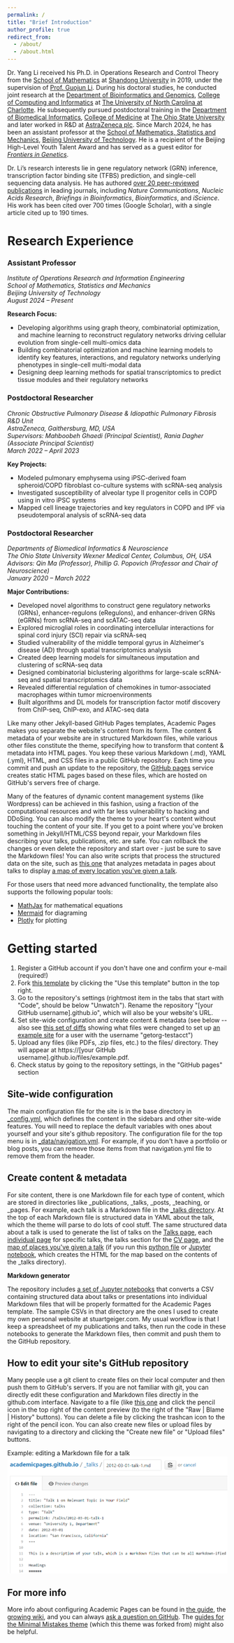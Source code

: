```yaml
---
permalink: /
title: "Brief Introduction"
author_profile: true
redirect_from: 
  - /about/
  - /about.html
---
```


Dr. Yang Li received his Ph.D. in Operations Research and Control Theory from the [School of Mathematics](https://www.math.sdu.edu.cn/) at [Shandong University](https://www.sdu.edu.cn/) in 2019, under the supervision of [Prof. Guojun Li](https://faculty.sdu.edu.cn/liguojun/zh_CN/index.htm). During his doctoral studies, he conducted joint research at the [Department of Bioinformatics and Genomics](https://cci.charlotte.edu/departments/department-of-bioinformatics-and-genomics/), [College of Computing and Informatics](https://cci.charlotte.edu/) at [The University of North Carolina at Charlotte](https://www.charlotte.edu/). He subsequently pursued postdoctoral training in the [Department of Biomedical Informatics](https://medicine.osu.edu/departments/biomedical-informatics), [College of Medicine](https://medicine.osu.edu/) at [The Ohio State University](https://www.osu.edu/) and later worked in R&D at [AstraZeneca plc](https://www.astrazeneca.com/). Since March 2024, he has been an assistant professor at the [School of Mathematics, Statistics and Mechanics](https://msm.bjut.edu.cn/), [Beijing University of Technology](https://www.bjut.edu.cn/). He is a recipient of the Beijing High-Level Youth Talent Award and has served as a guest editor for [*Frontiers in Genetics*](https://loop.frontiersin.org/people/2319558/overview).

Dr. Li’s research interests lie in gene regulatory network (GRN) inference, transcription factor binding site (TFBS) prediction, and single-cell sequencing data analysis. He has authored [over 20 peer-reviewed publications](https://scholar.google.com/citations?user=yDq-Zf4AAAAJ&hl=zh-CN) in leading journals, including *Nature Communications*, *Nucleic Acids Research*, *Briefings in Bioinformatics*, *Bioinformatics*, and *iScience*. His work has been cited over 700 times (Google Scholar), with a single article cited up to 190 times.

Research Experience
======
### **Assistant Professor**  
*Institute of Operations Research and Information Engineering*  
*School of Mathematics, Statistics and Mechanics*  
*Beijing University of Technology*  
*August 2024 – Present*  

**Research Focus:**  
- Developing algorithms using graph theory, combinatorial optimization, and machine learning to reconstruct regulatory networks driving cellular evolution from single-cell multi-omics data  
- Building combinatorial optimization and machine learning models to identify key features, interactions, and regulatory networks underlying phenotypes in single-cell multi-modal data  
- Designing deep learning methods for spatial transcriptomics to predict tissue modules and their regulatory networks  

### **Postdoctoral Researcher**  
*Chronic Obstructive Pulmonary Disease & Idiopathic Pulmonary Fibrosis R&D Unit*  
*AstraZeneca, Gaithersburg, MD, USA*  
*Supervisors: Mahboobeh Ghaedi (Principal Scientist), Rania Dagher (Associate Principal Scientist)*  
*March 2022 – April 2023*  

**Key Projects:**  
- Modeled pulmonary emphysema using iPSC-derived foam spheroid/COPD fibroblast co-culture systems with scRNA-seq analysis  
- Investigated susceptibility of alveolar type II progenitor cells in COPD using in vitro iPSC systems  
- Mapped cell lineage trajectories and key regulators in COPD and IPF via pseudotemporal analysis of scRNA-seq data  

### **Postdoctoral Researcher**  
*Departments of Biomedical Informatics & Neuroscience*  
*The Ohio State University Wexner Medical Center, Columbus, OH, USA*  
*Advisors: Qin Ma (Professor), Phillip G. Popovich (Professor and Chair of Neuroscience)*  
*January 2020 – March 2022*  

**Major Contributions:**  
- Developed novel algorithms to construct gene regulatory networks (GRNs), enhancer-regulons (eRegulons), and enhancer-driven GRNs (eGRNs) from scRNA-seq and scATAC-seq data  
- Explored microglial roles in coordinating intercellular interactions for spinal cord injury (SCI) repair via scRNA-seq  
- Studied vulnerability of the middle temporal gyrus in Alzheimer's disease (AD) through spatial transcriptomics analysis  
- Created deep learning models for simultaneous imputation and clustering of scRNA-seq data  
- Designed combinatorial biclustering algorithms for large-scale scRNA-seq and spatial transcriptomics data  
- Revealed differential regulation of chemokines in tumor-associated macrophages within tumor microenvironments  
- Built algorithms and DL models for transcription factor motif discovery from ChIP-seq, ChIP-exo, and ATAC-seq data 




Like many other Jekyll-based GitHub Pages templates, Academic Pages makes you separate the website's content from its form. The content & metadata of your website are in structured Markdown files, while various other files constitute the theme, specifying how to transform that content & metadata into HTML pages. You keep these various Markdown (.md), YAML (.yml), HTML, and CSS files in a public GitHub repository. Each time you commit and push an update to the repository, the [GitHub pages](https://pages.github.com/) service creates static HTML pages based on these files, which are hosted on GitHub's servers free of charge.

Many of the features of dynamic content management systems (like Wordpress) can be achieved in this fashion, using a fraction of the computational resources and with far less vulnerability to hacking and DDoSing. You can also modify the theme to your heart's content without touching the content of your site. If you get to a point where you've broken something in Jekyll/HTML/CSS beyond repair, your Markdown files describing your talks, publications, etc. are safe. You can rollback the changes or even delete the repository and start over - just be sure to save the Markdown files! You can also write scripts that process the structured data on the site, such as [this one](https://github.com/academicpages/academicpages.github.io/blob/master/talkmap.ipynb) that analyzes metadata in pages about talks to display [a map of every location you've given a talk](https://academicpages.github.io/talkmap.html).

For those users that need more advanced functionality, the template also supports the following popular tools:
- [MathJax](https://www.mathjax.org/) for mathematical equations
- [Mermaid](https://mermaid.js.org/) for diagraming
- [Plotly](https://plotly.com/javascript/) for plotting

Getting started
======
1. Register a GitHub account if you don't have one and confirm your e-mail (required!)
1. Fork [this template](https://github.com/academicpages/academicpages.github.io) by clicking the "Use this template" button in the top right. 
1. Go to the repository's settings (rightmost item in the tabs that start with "Code", should be below "Unwatch"). Rename the repository "[your GitHub username].github.io", which will also be your website's URL.
1. Set site-wide configuration and create content & metadata (see below -- also see [this set of diffs](http://archive.is/3TPas) showing what files were changed to set up [an example site](https://getorg-testacct.github.io) for a user with the username "getorg-testacct")
1. Upload any files (like PDFs, .zip files, etc.) to the files/ directory. They will appear at https://[your GitHub username].github.io/files/example.pdf.  
1. Check status by going to the repository settings, in the "GitHub pages" section

Site-wide configuration
------
The main configuration file for the site is in the base directory in [_config.yml](https://github.com/academicpages/academicpages.github.io/blob/master/_config.yml), which defines the content in the sidebars and other site-wide features. You will need to replace the default variables with ones about yourself and your site's github repository. The configuration file for the top menu is in [_data/navigation.yml](https://github.com/academicpages/academicpages.github.io/blob/master/_data/navigation.yml). For example, if you don't have a portfolio or blog posts, you can remove those items from that navigation.yml file to remove them from the header. 

Create content & metadata
------
For site content, there is one Markdown file for each type of content, which are stored in directories like _publications, _talks, _posts, _teaching, or _pages. For example, each talk is a Markdown file in the [_talks directory](https://github.com/academicpages/academicpages.github.io/tree/master/_talks). At the top of each Markdown file is structured data in YAML about the talk, which the theme will parse to do lots of cool stuff. The same structured data about a talk is used to generate the list of talks on the [Talks page](https://academicpages.github.io/talks), each [individual page](https://academicpages.github.io/talks/2012-03-01-talk-1) for specific talks, the talks section for the [CV page](https://academicpages.github.io/cv), and the [map of places you've given a talk](https://academicpages.github.io/talkmap.html) (if you run this [python file](https://github.com/academicpages/academicpages.github.io/blob/master/talkmap.py) or [Jupyter notebook](https://github.com/academicpages/academicpages.github.io/blob/master/talkmap.ipynb), which creates the HTML for the map based on the contents of the _talks directory).

**Markdown generator**

The repository includes [a set of Jupyter notebooks](https://github.com/academicpages/academicpages.github.io/tree/master/markdown_generator
) that converts a CSV containing structured data about talks or presentations into individual Markdown files that will be properly formatted for the Academic Pages template. The sample CSVs in that directory are the ones I used to create my own personal website at stuartgeiger.com. My usual workflow is that I keep a spreadsheet of my publications and talks, then run the code in these notebooks to generate the Markdown files, then commit and push them to the GitHub repository.

How to edit your site's GitHub repository
------
Many people use a git client to create files on their local computer and then push them to GitHub's servers. If you are not familiar with git, you can directly edit these configuration and Markdown files directly in the github.com interface. Navigate to a file (like [this one](https://github.com/academicpages/academicpages.github.io/blob/master/_talks/2012-03-01-talk-1.md) and click the pencil icon in the top right of the content preview (to the right of the "Raw | Blame | History" buttons). You can delete a file by clicking the trashcan icon to the right of the pencil icon. You can also create new files or upload files by navigating to a directory and clicking the "Create new file" or "Upload files" buttons. 

Example: editing a Markdown file for a talk
![Editing a Markdown file for a talk](/images/editing-talk.png)

For more info
------
More info about configuring Academic Pages can be found in [the guide](https://academicpages.github.io/markdown/), the [growing wiki](https://github.com/academicpages/academicpages.github.io/wiki), and you can always [ask a question on GitHub](https://github.com/academicpages/academicpages.github.io/discussions). The [guides for the Minimal Mistakes theme](https://mmistakes.github.io/minimal-mistakes/docs/configuration/) (which this theme was forked from) might also be helpful.
